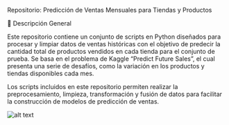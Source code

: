 Repositorio: Predicción de Ventas Mensuales para Tiendas y Productos

📌 Descripción General

Este repositorio contiene un conjunto de scripts en Python diseñados para procesar y limpiar datos de ventas históricas con el objetivo de predecir la cantidad total de productos vendidos en cada tienda para el conjunto de prueba. Se basa en el problema de Kaggle “Predict Future Sales”, el cual presenta una serie de desafíos, como la variación en los productos y tiendas disponibles cada mes.

Los scripts incluidos en este repositorio permiten realizar la preprocesamiento, limpieza, transformación y fusión de datos para facilitar la construcción de modelos de predicción de ventas.

![alt text]([https://github.com/Carlos-Elias-Riv/MGERepoInicial/DirectoryHierarchy.png])
